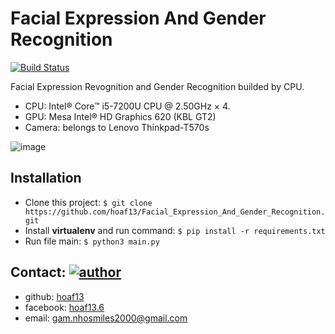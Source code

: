 # Facial Expression And Gender Recognition


[![Build Status](https://travis-ci.org/joemccann/dillinger.svg?branch=master)](https://travis-ci.org/joemccann/dillinger) 

Facial Expression Revognition and Gender Recognition builded by CPU.
- CPU: Intel® Core™ i5-7200U CPU @ 2.50GHz × 4.
- GPU: Mesa Intel® HD Graphics 620 (KBL GT2)
- Camera: belongs to Lenovo Thinkpad-T570s

![image](https://i.ibb.co/0KHk91b/hoa.png)

## Installation 
- Clone this project: 
 `$ git clone https://github.com/hoaf13/Facial_Expression_And_Gender_Recognition.git `
- Install **virtualenv** and run command:
`$ pip install -r requirements.txt`
- Run file main: `$ python3 main.py`

## Contact:  [![author](https://img.shields.io/badge/Author-hoaf13-brightgreen)](https://github.com/hoaf13)
- github: [hoaf13](https://github.com/hoaf13)
- facebook: [hoaf13.6](https://www.facebook.com/hoaf13.6) 
- email: gam.nhosmiles2000@gmail.com
